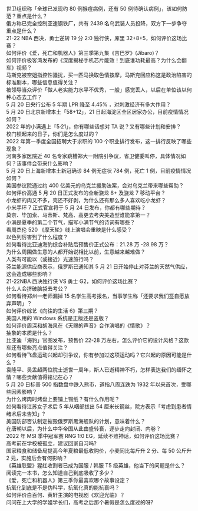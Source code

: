 世卫组织称「全球已发现约 80 例猴痘病例，还有 50 例待确认病例」，该如何防范？重点是什么？  
俄方称已完全控制亚速钢铁厂，共有 2439 名乌武装人员投降，双方下一步争夺重点是什么？  
21-22 NBA 西决，勇士逆转 19 分 2:0 独行侠，库里 32+8+5，如何评价这场比赛？  
如何评价《爱，死亡和机器人》第三季第九集《吉巴罗》(Jibaro)？  
如何评价极客湾发布的《深度揭秘手机芯片能效！到底谁功耗最高？为什么会翻车》视频？  
马斯克被空姐指控性骚扰，买一匹马换取色情按摩，马斯克回应称这是政治陷害的标准剧本，哪些信息值得关注？  
被领导当众评价「做人老实能力水平不优秀，一般」感觉丢人，以后在单位该以何种心态去工作？  
5 月 20 日央行公布 5 年期 LPR 降至 4.45% ，对刺激经济有多大作用？  
5 月 20 日北京新增本土「58+12」，21 日起海淀区全区居家办公，目前疫情情况如何？  
2022 年的小满遇上「5·21」，你有哪些话想对 TA 说？又有哪些计划和安排？  
校门锁起来的日子，你们是怎么度过的？  
2022 年第一季度全国招聘大于求职的 100 个职业排行发布，这一排行反映了哪些现象？  
河南多家医院近 40 名专家跳槽郑大一附院引争议，省卫健委叫停，具体情况如何？该事件会带来什么影响？  
5 月 20 日上海新增本土新冠确诊 84 例无症状 784 例，死亡 1 例，目前疫情情况如何？  
美国参议院通过约 400 亿美元的乌克兰援助法案，会对乌克兰带来哪些帮助？  
如何评价高通 5 月 20 日正式发布的全新骁龙 8+ 及骁龙 7 移动平台？  
小龙虾的肉又不多，壳还不好剥，为什么还有那么多人喜欢吃小龙虾？  
小米手环 7 正式官宣将于 5 月 24 日发布，你都有哪些期待？  
莫奈、毕加索、马蒂斯、梵高、高更去考央美造型谁能拿第一？  
小满是夏季的第二个节气，描写小满节气的诗词有哪些？  
看周杰伦 520 《摩天轮》线上演唱会重映是什么感受？  
以色列厉害到了什么程度？  
如何看待比亚迪海豹综合补贴后预售价正式公布：21.28 万 -28.98 万？  
为什么周围做生意的人都开始说相比以前，生意越来越难做？  
人类有可能以（或接近）光速旅行吗？  
芬兰能源供应商表示，俄罗斯已通知其 5 月 21 日开始停止对芬兰的天然气供应，这会造成哪些影响？  
21-22NBA 西决独行侠 VS 勇士 G2，如何评价这场比赛？  
什么人会挤破脑袋去考公？  
如何看待郑州一老师漏掉 15 名学生高考报名，当事学生称「还要求我们签自愿放弃声明」？  
如何评价综艺《向往的生活 6》第三期？  
美国人用的 Windows 系统是正版还是盗版？  
如何评价周深和胡海泉在《天赐的声音》合作演唱的《情歌》？  
抽象的本质是什么？  
比亚迪「海豹」官图发布，预售价 22-28 万左右，怎么评价它的设计风格？这款车还有哪些亮点值得关注？  
如何看待飞盘运动兴起却引争议，你有参加过这项运动吗？它兴起的原因可能是什么？  
袁隆平、吴孟超两位院士逝世一周年，斯人已逝精神不朽，怎样表达我们的缅怀之情？哪些贡献值得铭记在心？  
5 月 20 日标普 500 指数盘中跌入熊市，道指八周连跌为 1932 年以来首次，受哪些因素影响？  
为什么烤肉时烤盘上要铺上锡纸？有什么作用呢？  
如何看待江苏女子术后 5 年从咽部拔出 54 厘米长钢丝，院方表示「考虑到患者情绪术后未告知」?  
美国防部否认制定摧毁俄罗斯黑海舰队的计划，意味着什么？  
在唐朝以后，为什么中华帝国从此由盛转衰，逐步走向封闭、内卷？  
2022 年 MSI 季中冠军赛 RNG 1:0 EG，延续不败神话，如何评价这场比赛？  
高考前在学校被孤立，建议回家自习吗?  
国家粮食和储备局提高今年夏粮最低收购价，小麦同比每斤升 2 分、每 50 公斤升 2 元，实施后会有何影响？  
《英雄联盟》猩红收割者已成为国服 / 韩服 T5 级英雄，他当下的问题是什么？  
阅读完一本书，怎么知道自己到底吸收了多少？  
《爱，死亡和机器人》第三季你最喜欢哪个故事设定？  
抗氧化到底是不是伪科学，抗氧化真的能抗衰吗？  
如何评价白百何、黄轩主演的电视剧《欢迎光临》？  
问问在上大学的学姐学长们，高考之后那个暑假是怎么度过的呀?  
